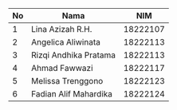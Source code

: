 | No     | Nama                   | NIM           |
| ------ | ---------------------- | ------------- |
| 1      | Lina Azizah R.H.       | 18222107      |
| 2      | Angelica Aliwinata     | 18222113      |
| 3      | Rizqi Andhika Pratama  | 18222113      |
| 4      | Ahmad Fawwazi          | 18222117      |
| 5      | Melissa Trenggono      | 18222123      |
| 6      | Fadian Alif Mahardika  | 18222124      |
